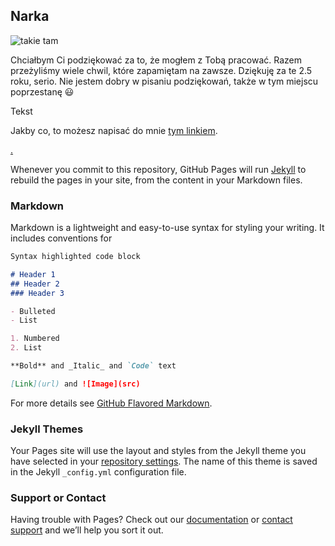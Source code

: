 ## Narka

![takie tam](https://matlinde.github.io/Rozstanie/linde_swamp.jpg)

Chciałbym Ci podziękować za to, że mogłem z Tobą pracować. Razem przeżyliśmy wiele chwil, które zapamiętam na zawsze. Dziękuję za te 2.5 roku, serio. Nie jestem dobry w pisaniu podziękowań, także w tym miejscu poprzestanę :smiley:

Tekst

Jakby co, to możesz napisać do mnie [tym linkiem](https://m.me/mateusz.illing).

[.](https://i.imgur.com/10zDpol.jpg)

Whenever you commit to this repository, GitHub Pages will run [Jekyll](https://jekyllrb.com/) to rebuild the pages in your site, from the content in your Markdown files.

### Markdown

Markdown is a lightweight and easy-to-use syntax for styling your writing. It includes conventions for

```markdown
Syntax highlighted code block

# Header 1
## Header 2
### Header 3

- Bulleted
- List

1. Numbered
2. List

**Bold** and _Italic_ and `Code` text

[Link](url) and ![Image](src)
```

For more details see [GitHub Flavored Markdown](https://guides.github.com/features/mastering-markdown/).

### Jekyll Themes

Your Pages site will use the layout and styles from the Jekyll theme you have selected in your [repository settings](https://github.com/matlinde/linde/settings). The name of this theme is saved in the Jekyll `_config.yml` configuration file.

### Support or Contact

Having trouble with Pages? Check out our [documentation](https://help.github.com/categories/github-pages-basics/) or [contact support](https://github.com/contact) and we’ll help you sort it out.
